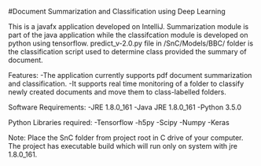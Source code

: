 #Document Summarization and Classification using Deep Learning

This is a javafx application developed on IntelliJ. Summarization module is part of the java application while the classifcation module is developed on python using tensorflow. predict_v-2.0.py file in /SnC/Models/BBC/ folder is the classification script used to determine class provided the summary of document.

Features:
-The application currently supports pdf document summarization and classification. 
-It supports real time monitoring of a folder to classify newly created documents and move them to class-labelled folders.

Software Requirements:
-JRE 1.8.0_161
-Java JRE 1.8.0_161
-Python 3.5.0

Python Libraries required:
-Tensorflow
-h5py
-Scipy
-Numpy
-Keras

Note: Place the SnC folder from project root in C drive of your computer. The project has executable build which will run only on system with jre 1.8.0_161.
